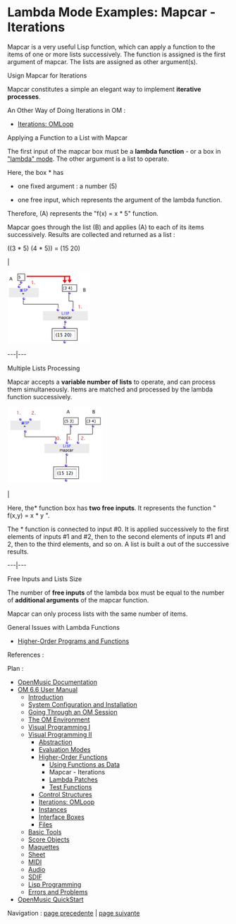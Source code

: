 
# Lambda Mode Examples: Mapcar \- Iterations

Mapcar is a very useful Lisp function, which can apply a function to the items
of one or more lists successively. The function is assigned is the first
argument of mapcar. The lists are assigned as other argument(s).

Usign Mapcar for Iterations

Mapcar constitutes a simple an elegant way to implement **iterative
processes**.

An Other Way of Doing Iterations in OM :

  * [Iterations: OMLoop](OMLoop)

Applying a Function to a List with Mapcar

The first input of the  mapcar box must be a **lambda function** - or a box in
["lambda" mode](LambdaMode). The other argument is a list to operate.

Here, the box *  has

  * one fixed argument : a number (5)

  * one free input, which represents the argument of the lambda function.

Therefore, (A) represents the "f(x) = x * 5" function.

Mapcar goes through the list (B) and applies (A) to each of its items
successively. Results are collected and returned as a list :

((3 * 5) (4 * 5)) = (15 20)

|

![](../res/mapcar-curry.png)  
  
---|---  
  
Multiple Lists Processing

Mapcar accepts a **variable number of lists** to operate, and can process them
simultaneously. Items are matched and processed by the lambda function
successively.

![](../res/multi-mapcar.png)

|

Here, the* function box has **two free inputs**. It represents the function "
f(x,y) = x * y ".

The  * function is connected to input #0. It is applied successively to the
first elements of inputs #1 and #2, then to the second elements of inputs #1
and 2, then to the third elements, and so on. A list is built a out of the
successive results.  
  
---|---  
  
Free Inputs and Lists Size

The number of **free inputs** of the lambda box must be equal to the number of
**additional arguments** of the mapcar function.

Mapcar can only process lists with the same number of items.

General Issues with Lambda Functions

  * [Higher-Order Programs and Functions](HighOrder)

References :

Plan :

  * [OpenMusic Documentation](OM-Documentation)
  * [OM 6.6 User Manual](OM-User-Manual)
    * [Introduction](00-Sommaire)
    * [System Configuration and Installation](Installation)
    * [Going Through an OM Session](Goingthrough)
    * [The OM Environment](Environment)
    * [Visual Programming I](BasicVisualProgramming)
    * [Visual Programming II](AdvancedVisualProgramming)
      * [Abstraction](Abstraction)
      * [Evaluation Modes](EvalModes)
      * [Higher-Order Functions](HighOrder)
        * [Using Functions as Data](Funcall)
        * Mapcar \- Iterations
        * [Lambda Patches](LambdaPatch)
        * [Test Functions](LambdaTest)
      * [Control Structures](Control)
      * [Iterations: OMLoop](OMLoop)
      * [Instances](Instances)
      * [Interface Boxes](InterfaceBoxes)
      * [Files](Files)
    * [Basic Tools](BasicObjects)
    * [Score Objects](ScoreObjects)
    * [Maquettes](Maquettes)
    * [Sheet](Sheet)
    * [MIDI](MIDI)
    * [Audio](Audio)
    * [SDIF](SDIF)
    * [Lisp Programming](Lisp)
    * [Errors and Problems](errors)
  * [OpenMusic QuickStart](QuickStart-Chapters)

Navigation : [page precedente](Funcall "page précédente\(Using Functions
as Data\)") | [page suivante](LambdaPatch "page suivante\(Lambda
Patches\)")

